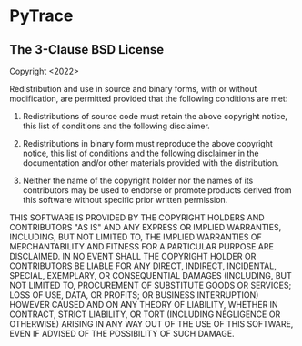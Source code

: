 # PyTrace

## The 3-Clause BSD License

Copyright <2022> <Erik Frandofer>
  
  Redistribution and use in source and binary forms, with or without modification,
  are permitted provided that the following conditions are met:
  
  1. Redistributions of source code must retain the above copyright notice, this list of conditions
  and the following disclaimer.
  
  2. Redistributions in binary form must reproduce the above copyright notice, this list of conditions
  and the following disclaimer in the documentation and/or other materials provided with the distribution.
  
  3. Neither the name of the copyright holder nor the names of its contributors may be used to
  endorse or promote products derived from this software without specific prior written permission.
  
  THIS SOFTWARE IS PROVIDED BY THE COPYRIGHT HOLDERS AND CONTRIBUTORS "AS IS" AND ANY EXPRESS OR IMPLIED WARRANTIES, INCLUDING, BUT NOT LIMITED TO,
  THE IMPLIED WARRANTIES OF MERCHANTABILITY AND FITNESS FOR A PARTICULAR PURPOSE ARE DISCLAIMED.
  IN NO EVENT SHALL THE COPYRIGHT HOLDER OR CONTRIBUTORS BE LIABLE FOR ANY DIRECT, INDIRECT, INCIDENTAL, SPECIAL, EXEMPLARY,
  OR CONSEQUENTIAL DAMAGES (INCLUDING, BUT NOT LIMITED TO, PROCUREMENT OF SUBSTITUTE GOODS OR SERVICES; LOSS OF USE, DATA, OR PROFITS;
  OR BUSINESS INTERRUPTION) HOWEVER CAUSED AND ON ANY THEORY OF LIABILITY, WHETHER IN CONTRACT, STRICT LIABILITY, OR TORT (INCLUDING NEGLIGENCE OR OTHERWISE)
  ARISING IN ANY WAY OUT OF THE USE OF THIS SOFTWARE, EVEN IF ADVISED OF THE POSSIBILITY OF SUCH DAMAGE.
